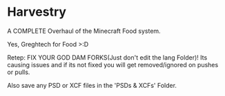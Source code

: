 Harvestry
========================================================================================================================

A COMPLETE Overhaul of the Minecraft Food system.

Yes, Greghtech for Food >:D

Retep:
FIX YOUR GOD DAM FORKS(Just don't edit the lang Folder)! Its causing issues and if its not fixed you will get removed/ignored on pushes or pulls.

Also save any PSD or XCF files in the 'PSDs & XCFs' Folder.